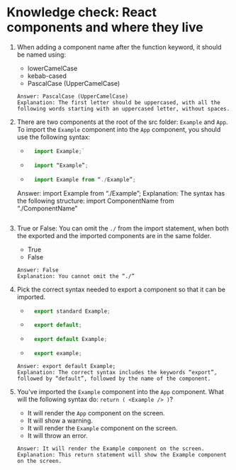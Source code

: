 # Knowledge check: React components and where they live

1. When adding a component name after the function keyword, it should be named using:
    - lowerCamelCase
    - kebab-cased
    - PascalCase (UpperCamelCase)
    ```
    Answer: PascalCase (UpperCamelCase)
    Explanation: The first letter should be uppercased, with all the following words starting with an uppercased letter, without spaces.
    ```

2. There are two components at the root of the src folder: `Example` and `App`. To import the `Example` component into the `App` component, you should use the following syntax:
    - ```js
        import Example;`
      ```
    - ```js
        import “Example”;
      ```
    - ```js
        import Example from “./Example”;
      ```
    Answer: import Example from “./Example”;
    Explanation: The syntax has the following structure: import ComponentName from “./ComponentName”
    ```

3. True or False: You can omit the `./` from the import statement, when both the exported and the imported components are in the same folder.
    - True
    - False
    ```
    Answer: False
    Explanation: You cannot omit the “./”
    ```

4. Pick the correct syntax needed to export a component so that it can be imported.
    - ```js
        export standard Example;
      ```
    - ```js
        export default;
      ```
    - ```js
        export default Example;
      ```
    - ```js
        export example;
      ```
    ```
    Answer: export default Example;
    Explanation: The correct syntax includes the keywords “export”, followed by “default”, followed by the name of the component. 
    ```

5. You've imported the `Example` component into the `App` component. What will the following syntax do: `return ( <Example /> )`?
    - It will render the `App` component on the screen.
    - It will show a warning.
    - It will render the `Example` component on the screen.
    - It will throw an error.
    ```
    Answer: It will render the Example component on the screen.
    Explanation: This return statement will show the Example component on the screen.
    ```